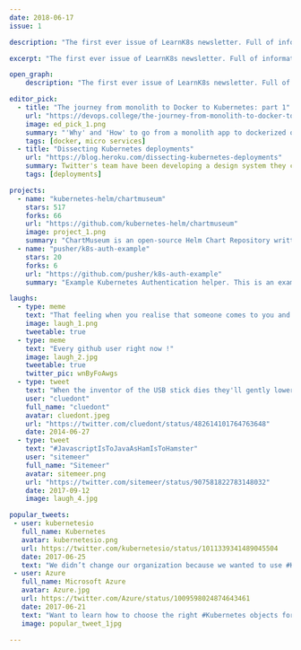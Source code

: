 ```yaml
---
date: 2018-06-17
issue: 1

description: "The first ever issue of LearnK8s newsletter. Full of informative, educational and even funny stuff."

excerpt: "The first ever issue of LearnK8s newsletter. Full of informative, educational and even funny stuff."

open_graph:
    description: "The first ever issue of LearnK8s newsletter. Full of informative, educational and even funny stuff."

editor_pick:
  - title: "The journey from monolith to Docker to Kubernetes: part 1"
    url: "https://devops.college/the-journey-from-monolith-to-docker-to-kubernetes-part-1-f5dbd730f620"
    image: ed_pick_1.png
    summary: "'Why' and 'How' to go from a monolith app to dockerized one and eventually to run our app on a kubernetes cluster. In part one, the author discusses the benefits and the abilities of Docker and the app's code architecture."
    tags: [docker, micro services]
  - title: "Dissecting Kubernetes deployments"
    url: "https://blog.heroku.com/dissecting-kubernetes-deployments"
    summary: Twitter's team have been developing a design system they call Horizon. Ashlie Ford tracks its journey, from humble beginnings as a hack-day project.
    tags: [deployments]

projects:
  - name: "kubernetes-helm/chartmuseum"
    stars: 517
    forks: 66
    url: "https://github.com/kubernetes-helm/chartmuseum"
    image: project_1.png
    summary: "ChartMuseum is an open-source Helm Chart Repository written in Go (GoLang), with support for cloud storage backends, including Google Cloud Storage, Amazon S3, and Microsoft Azure Blob Storage."
  - name: "pusher/k8s-auth-example"
    stars: 20
    forks: 6
    url: "https://github.com/pusher/k8s-auth-example"
    summary: "Example Kubernetes Authentication helper. This is an example of how to connect to an OIDC provider and authenticate users before configuring their kubeconfig."

laughs:
  - type: meme
    text: "That feeling when you realise that someone comes to you and you realize that they just reinvented Helm"
    image: laugh_1.png
    tweetable: true
  - type: meme
    text: "Every github user right now !"
    image: laugh_2.jpg
    tweetable: true
    twitter_pic: wnByFoAwgs
  - type: tweet
    text: "When the inventor of the USB stick dies they'll gently lower the coffin, then pull it back up, turn it the other way, then lower it again."
    user: "cluedont"
    full_name: "cluedont"
    avatar: cluedont.jpeg
    url: "https://twitter.com/cluedont/status/482614101764763648"
    date: 2014-06-27
  - type: tweet
    text: "#JavascriptIsToJavaAsHamIsToHamster"
    user: "sitemeer"
    full_name: "Sitemeer"
    avatar: sitemeer.png
    url: "https://twitter.com/sitemeer/status/907581822783148032"
    date: 2017-09-12
    image: laugh_4.jpg

popular_tweets:
 - user: kubernetesio
   full_name: Kubernetes
   avatar: kubernetesio.png
   url: https://twitter.com/kubernetesio/status/1011339341489045504
   date: 2017-06-25
   text: "We didn’t change our organization because we wanted to use #Kubernetes, we used Kubernetes because we wanted to change our organization."
 - user: Azure
   full_name: Microsoft Azure
   avatar: Azure.jpg
   url: https://twitter.com/Azure/status/1009598024874643461
   date: 2017-06-21
   text: "Want to learn how to choose the right #Kubernetes objects for running workloads in Azure? Download our eBook."
   image: popular_tweet_1jpg

---
```

